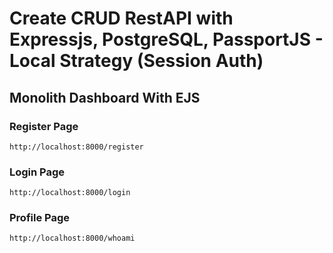 # Create CRUD RestAPI with Expressjs, PostgreSQL, PassportJS - Local Strategy (Session Auth)

## Monolith Dashboard With EJS

### Register Page

    http://localhost:8000/register

### Login Page

    http://localhost:8000/login

### Profile Page

    http://localhost:8000/whoami
